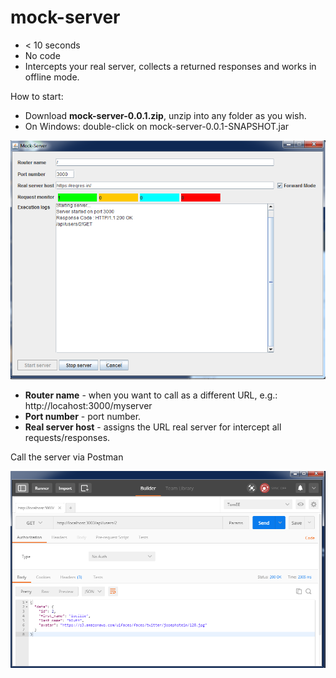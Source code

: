 # mock-server

- < 10 seconds
- No code
- Intercepts your real server, collects a returned responses and works in offline mode.

How to start:

- Download <b>mock-server-0.0.1.zip</b>, unzip into any folder as you wish.
- On Windows: double-click on mock-server-0.0.1-SNAPSHOT.jar 

![alt tag](https://github.com/andersonfonseka/mock-server/blob/master/images/mock-server.png)

- <b>Router name</b> - when you want to call as a different URL, e.g.: http://locahost:3000/myserver
- <b>Port number</b> - port number.
- <b>Real server host</b> - assigns the URL real server for intercept all requests/responses.

Call the server via Postman

![alt tag](https://github.com/andersonfonseka/mock-server/blob/master/images/postman.png)


